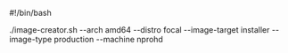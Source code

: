 #!/bin/bash

./image-creator.sh --arch amd64 --distro focal --image-target installer --image-type production --machine nprohd
